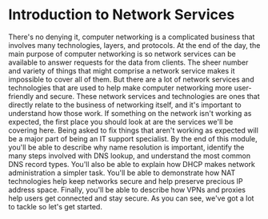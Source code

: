 # Introduction to Network Services

There's no denying it, computer networking is a complicated business that involves many technologies, layers, and protocols. At the end of the day, the main purpose of computer networking is so network services can be available to answer requests for the data from clients. The sheer number and variety of things that might comprise a network service makes it impossible to cover all of them. But there are a lot of network services and technologies that are used to help make computer networking more user-friendly and secure. These network services and technologies are ones that directly relate to the business of networking itself, and it's important to understand how those work. If something on the network isn't working as expected, the first place you should look at are the services we'll be covering here. Being asked to fix things that aren't working as expected will be a major part of being an IT support specialist. By the end of this module, you'll be able to describe why name resolution is important, identify the many steps involved with DNS lookup, and understand the most common DNS record types. You'll also be able to explain how DHCP makes network administration a simpler task. You'll be able to demonstrate how NAT technologies help keep networks secure and help preserve precious IP address space. Finally, you'll be able to describe how VPNs and proxies help users get connected and stay secure. As you can see, we've got a lot to tackle so let's get started.

